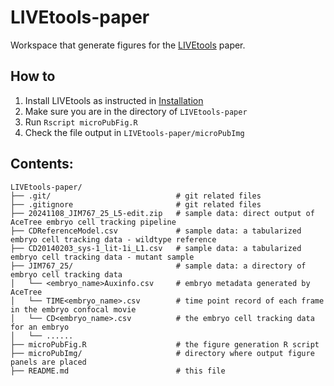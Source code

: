 # LIVEtools-paper
Workspace that generate figures for the [LIVEtools](https://github.com/johnmurraylab/LIVE_tools) paper. 

## How to
1. Install LIVEtools as instructed in [Installation](https://github.com/johnmurraylab/LIVE_tools?tab=readme-ov-file#installation)
2. Make sure you are in the directory of `LIVEtools-paper`
3. Run `Rscript microPubFig.R`
4. Check the file output in `LIVEtools-paper/microPubImg`

## Contents: 
```
LIVEtools-paper/
├── .git/                            # git related files
├── .gitignore                       # git related files
├── 20241108_JIM767_25_L5-edit.zip   # sample data: direct output of AceTree embryo cell tracking pipeline
├── CDReferenceModel.csv             # sample data: a tabularized embryo cell tracking data - wildtype reference
├── CD20140203_sys-1_lit-1i_L1.csv   # sample data: a tabularized embryo cell tracking data - mutant sample
├── JIM767_25/                       # sample data: a directory of embryo cell tracking data
│   └── <embryo_name>Auxinfo.csv     # embryo metadata generated by AceTree
│   └── TIME<embryo_name>.csv        # time point record of each frame in the embryo confocal movie
│   └── CD<embryo_name>.csv          # the embryo cell tracking data for an embryo
│   └── ......
├── microPubFig.R                    # the figure generation R script
├── microPubImg/                     # directory where output figure panels are placed
├── README.md                        # this file
```